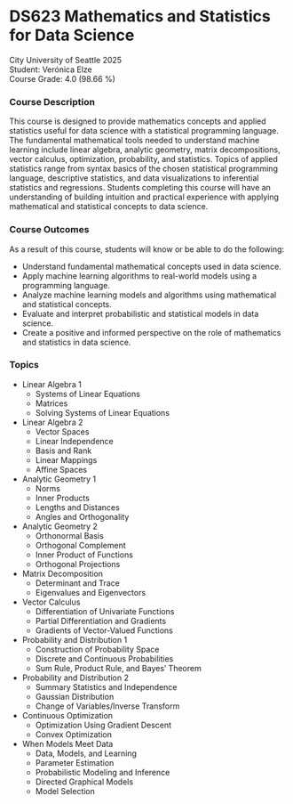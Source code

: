 # DS623 Mathematics and Statistics for Data Science
City University of Seattle 2025  
Student: Verónica Elze  
Course Grade: 4.0 (98.66 %)
### Course Description
This course is designed to provide mathematics concepts and applied statistics useful for data science with a statistical programming language. The fundamental mathematical tools needed
to understand machine learning include linear algebra, analytic geometry, matrix decompositions, vector calculus, optimization, probability, and statistics. Topics of applied
statistics range from syntax basics of the chosen statistical programming language, descriptive statistics, and data visualizations to inferential statistics and regressions. Students completing
this course will have an understanding of building intuition and practical experience with applying mathematical and statistical concepts to data science.
### Course Outcomes
As a result of this course, students will know or be able to do the following:
- Understand fundamental mathematical concepts used in data science.
- Apply machine learning algorithms to real-world models using a programming language.
- Analyze machine learning models and algorithms using mathematical and statistical concepts.
- Evaluate and interpret probabilistic and statistical models in data science.
- Create a positive and informed perspective on the role of mathematics and statistics in data science.

### Topics
- Linear Algebra 1
  - Systems of Linear Equations
  - Matrices
  - Solving Systems of Linear Equations
- Linear Algebra 2
  - Vector Spaces
  - Linear Independence
  - Basis and Rank
  - Linear Mappings
  - Affine Spaces
- Analytic Geometry 1
  - Norms
  - Inner Products
  - Lengths and Distances
  - Angles and Orthogonality
- Analytic Geometry 2
  - Orthonormal Basis
  - Orthogonal Complement
  - Inner Product of Functions
  - Orthogonal Projections
- Matrix Decomposition
  - Determinant and Trace
  - Eigenvalues and Eigenvectors
- Vector Calculus
  - Differentiation of Univariate Functions
  - Partial Differentiation and Gradients
  - Gradients of Vector-Valued Functions
- Probability and Distribution 1
  - Construction of Probability Space
  - Discrete and Continuous Probabilities
  - Sum Rule, Product Rule, and Bayes’ Theorem
- Probability and Distribution 2
  - Summary Statistics and Independence
  - Gaussian Distribution
  - Change of Variables/Inverse Transform
- Continuous Optimization
  - Optimization Using Gradient Descent
  - Convex Optimization
- When Models Meet Data
  - Data, Models, and Learning
  - Parameter Estimation
  - Probabilistic Modeling and Inference
  - Directed Graphical Models
  - Model Selection
